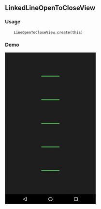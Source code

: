 ## LinkedLineOpenToCloseView

### Usage

```
    LineOpenToCloseView.create(this)
```

### Demo

<img src="https://github.com/Anwesh43/LinkedLineOpenToCloseView/blob/master/demo/lineopentocloseview.gif" width="300px" height="500px">